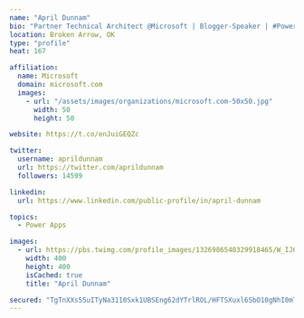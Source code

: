 ```yaml
---
name: "April Dunnam"
bio: "Partner Technical Architect @Microsoft | Blogger-Speaker | #PowerApps, #PowerAutomate, #Office365, #SharePoint | #WIT | #Karaoke Queen"
location: Broken Arrow, OK
type: "profile"
heat: 167

affiliation:
  name: Microsoft
  domain: microsoft.com
  images:
    - url: "/assets/images/organizations/microsoft.com-50x50.jpg"
      width: 50
      height: 50

website: https://t.co/enJuiGEQZc

twitter:
  username: aprildunnam
  url: https://twitter.com/aprildunnam
  followers: 14599

linkedin:
  url: https://www.linkedin.com/public-profile/in/april-dunnam

topics:
  - Power Apps

images:
  - url: https://pbs.twimg.com/profile_images/1326986540329918465/W_IJ6Ih2_400x400.jpg
    width: 400
    height: 400
    isCached: true
    title: "April Dunnam"

secured: "TgTnXXs55uITyNa3110Sxk1UBSEng62dYTrlROL/HFTSXuxl6SbO10gNhI0mTNv8HJ0RoITJazht9tclApF2liTOiH0DzG6h6ByzWMNE40b5eLxo1sN4zQgmqTibPMrkw0ZLZg22NdIxcevZrKYHrVmAuaHZ7vtgCYcfNhjjHfeXMkyUOd72d6fQE1Dn3Iudvtd+hB50hR9G6SpTkmSY58NFmZktNz19TL7bZKG7tX3p4Le+5SQ7vCN7ybtHmUtyZeX2V0+13iC+bmdPqkfK5LTZlvXIDgdRkbDq/l43DQW3CtPLjLkxpRVdXkvDUfS9ZglY0aJuO1FpkqYf2gr8KkQ4PKWxDCKvhxTUsMsJj1QKw70DaEy/mh8Ww6G/W51iJ/DUSaYDgecLCGATdckjRpu9Vy8o1p3Vn+J5aMGBhy8=;KJAaAKlob1o2FLA1BdeLgQ=="
---
```


